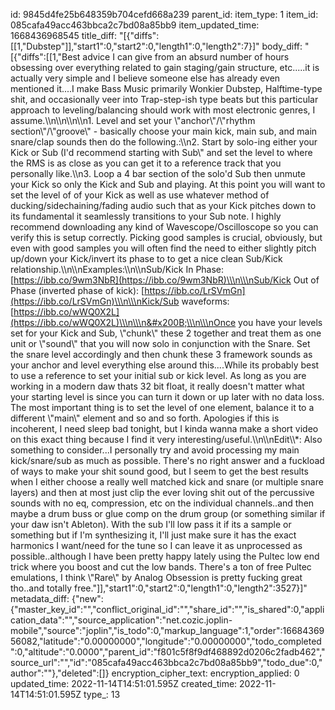 id: 9845d4fe25b648359b704cefd668a239
parent_id: 
item_type: 1
item_id: 085cafa49acc463bbca2c7bd08a85bb9
item_updated_time: 1668436968545
title_diff: "[{\"diffs\":[[1,\"Dubstep\"]],\"start1\":0,\"start2\":0,\"length1\":0,\"length2\":7}]"
body_diff: "[{\"diffs\":[[1,\"Best advice I can give from an absurd number of hours obsessing over everything related to gain staging/gain structure, etc.....it is actually very simple and I believe someone else has already even mentioned it....I make Bass Music primarily Wonkier Dubstep, Halftime-type shit, and occasionally veer into Trap-step-ish type beats but this particular approach to leveling/balancing should work with most electronic genres, I assume.\\\n\\\n&#x200B;\\\n\\\n1. Level and set your \\\"anchor\\\"/\\\"rhythm section\\\"/\\\"groove\\\" - basically choose your main kick, main sub, and main snare/clap sounds then do the following.:\\\n2. Start by solo-ing either your Kick or Sub (I'd recommend starting with Sub\\\" and set the level to where the RMS is as close as you can get it to a reference track that you personally like.\\\n3. Loop a 4 bar section of the solo'd Sub then unmute your Kick so only the Kick and Sub and playing. At this point you will want to set the level of of your Kick as well as use whatever method of ducking/sidechaining/fading audio such that as your Kick pitches  down to its fundamental it seamlessly transitions to your Sub note. I highly recommend downloading any kind of Wavescope/Oscilloscope so you can verify this is setup correctly. Picking good samples is crucial, obviously, but even with good samples you will often find the need to either slightly pitch up/down your Kick/invert its phase to to get a nice clean Sub/Kick relationship.\\\n\\\nExamples:\\\n\\\nSub/Kick In Phase: [https://ibb.co/9wm3NbR](https://ibb.co/9wm3NbR)\\\n\\\nSub/Kick Out of Phase (inverted phase of kick): [https://ibb.co/LrSVmGn](https://ibb.co/LrSVmGn)\\\n\\\nKick/Sub waveforms: [https://ibb.co/wWQ0X2L](https://ibb.co/wWQ0X2L)\\\n\\\n&#x200B;\\\n\\\nOnce you have your levels set for your Kick and Sub, \\\"chunk\\\" these 2 together and treat them as one unit or \\\"sound\\\" that you will now solo in conjunction with the Snare. Set the snare level accordingly and then chunk these 3 framework sounds as your anchor and level everything else around this....While its probably best to use a reference to set your initial sub or kick level. As long as you are working in a modern daw thats 32 bit float, it really doesn't matter what your starting level is since you can turn it down or up later with no data loss. The most important thing is to set the level of one element, balance it to a different \\\"main\\\" element and so and so forth. Apologies if this is incoherent, I need sleep bad tonight, but I kinda wanna make a short video on this exact thing because I find it very interesting/useful.\\\n\\\nEdit\\\\*: Also something to consider...I personally try and avoid processing my main kick/snare/sub as much as possible. There's no right answer and a fuckload of ways to make your shit sound good, but I seem to get the best results when I either choose a really well matched kick and snare (or multiple snare layers) and then at most just clip the ever loving shit out of the percussive sounds with no eq, compression, etc on the individual channels..and then maybe a drum buss or glue comp on the drum group (or something similar if your daw isn't Ableton). With the sub I'll low pass it if its a sample or something but if I'm synthesizing it, I'll just make sure it has the exact harmonics I want/need for the tune so I can leave it as unprocessed as possible..although I have been pretty happy lately using the Pultec low end trick where you boost and cut the low bands. There's a ton of free Pultec emulations, I think \\\"Rare\\\" by Analog Obsession is pretty fucking great tho..and totally free.\"]],\"start1\":0,\"start2\":0,\"length1\":0,\"length2\":3527}]"
metadata_diff: {"new":{"master_key_id":"","conflict_original_id":"","share_id":"","is_shared":0,"application_data":"","source_application":"net.cozic.joplin-mobile","source":"joplin","is_todo":0,"markup_language":1,"order":1668436956082,"latitude":"0.00000000","longitude":"0.00000000","todo_completed":0,"altitude":"0.0000","parent_id":"f801c5f8f9df468892d0206c2fadb462","source_url":"","id":"085cafa49acc463bbca2c7bd08a85bb9","todo_due":0,"author":""},"deleted":[]}
encryption_cipher_text: 
encryption_applied: 0
updated_time: 2022-11-14T14:51:01.595Z
created_time: 2022-11-14T14:51:01.595Z
type_: 13